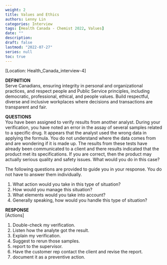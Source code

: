 ```yaml
---
weight: 2
title: Values and Ethics
authors: Lenny Lin
categories: Interview
tags: [Health Canada - Chemist 2022, Values]
date: ""
description: 
draft: false
lastmod: "2022-07-27"
series: null
toc: true
---
```



[Location: Health_Canada_interview-4]

**DEFINITION**  
Serve Canadians, ensuring integrity in personal and organizational practices, and respect people and Public Service principles, including democratic, professional, ethical, and people values.  Build respectful, diverse and inclusive workplaces where decisions and transactions are transparent and fair.  

**QUESTIONS**  
You have been assigned to verify results from another analyst.  During your verification, you have noted an error in the assay of several samples related to a specific drug.  It appears that the analyst used the wrong data in applying the formula.  You do not understand where the data comes from and are wondering if it is made up.  The results from these tests have already been communicated to a client and there results indicated that the product met its specifications.  If you are correct, then the product may actually serious quality and safety issues.  What would you do in this case?  

The following questions are provided to guide you in your response. You do not have to answer them individually.  

1) What action would you take in this type of situation?  
2) How would you manage this situation?  
3) What elements would you take into account?  
4) Generally speaking, how would you handle this type of situation?  

**RESPONSE**  
[Actions]   
1) Double-check my verification.  
2) Listen how the analyte got the result.  
3) Explain my verification.  
4) Suggest to rerun those samples.  
5) report to the supervisor.  
6) Have the customer rep contact the client and revise the report.    
7) document it as a preventive action.  